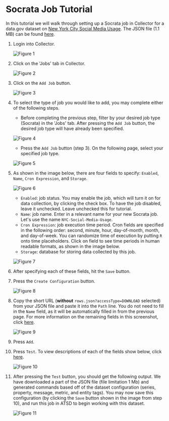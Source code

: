 # Socrata Job Tutorial

In this tutorial we will walk through setting up a Socrata job in Collector for a data.gov dataset on [New York City Social Media Usage](https://catalog.data.gov/dataset/nyc-social-media-usage-555a2).
The JSON file (1.1 MB) can be found [here](https://data.cityofnewyork.us/api/views/5b3a-rs48/rows.json?accessType=DOWNLOAD).

1. Login into Collector.

   ![Figure 1](images/Figure1.png)

2. Click on the 'Jobs' tab in Collector.

   ![Figure 2](images/Figure2.png)

3. Click on the `Add Job` button.

   ![Figure 3](images/Figure3.png)

4. To select the type of job you would like to add, you may complete either of the following steps.

   - Before completing the previous step, filter by your desired job type (Socrata) in the 'Jobs' tab. After pressing the `Add Job` button, the desired job type will have already been specified.
	
   ![Figure 4](images/Figure4.png)

   - Press the `Add Job` button (step 3). On the following page, select your specified job type.
	
   ![Figure 5](images/Figure5.png)

5. As shown in the image below, there are four fields to specify: `Enabled`, `Name`, `Cron Expression`, and `Storage`.

   ![Figure 6](images/Figure6.png)

   - `Enabled`: job status. You may enable the job, which will turn it on for data collection, by clicking the check box. To have the job disabled, leave it unchecked. 
	  Leave unchecked this for tutorial. 
   - `Name`: job name. Enter in a relevant name for your new Socrata job. Let's use the name `NYC-Social-Media-Usage`.
   - `Cron Expression`: job execution time period. Cron fields are specified in the following order: second, minute, hour, day-of-month, month, and day-of-week. You can randomize time of execution by putting `R` onto time placeholders. Click 
	  on field to see time periods in human readable formats, as shown in the image below. 
   - `Storage`: database for storing data collected by this job. 
	  
   ![Figure 7](images/Figure7.png)
	
6. After specifying each of these fields, hit the `Save` button.
7. Press the `Create Configuration` button.

   ![Figure 8](images/Figure8.png)

8. Copy the short URL (**without** `rows.json?accessType=DOWNLOAD` selected) from your JSON file and paste it into the `Path` line. You do not need to fill in the `Name` field, as 
   it will be automatically filled in from the previous page. For more information on the remaining fields in this screenshot, click [here](https://github.com/axibase/axibase-collector-docs/blob/master/jobs/socrata.md#job-configuration).
   
   ![Figure 9](images/Figure9.png)
   
9. Press `Add`.
10. Press `Test`. To view descriptions of each of the fields show below, click [here](https://github.com/axibase/axibase-collector-docs/blob/collector-updates/jobs/socrata-tutorial.md). 

    ![Figure 10](images/Figure10.png)

11. After pressing the `Test` button, you should get the following output. We have downloaded a part of the JSON file (file limitation 1 Mb) and generated commands based off of 
    the dataset configuration (series, property, message, metric, and entity tags). You may now save this configuration (by clicking the `Save` button shown in the image from
    step 10), and run this job in ATSD to begin working with this dataset.

    ![Figure 11](images/Figure11.png)
